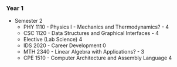 ### Year 1
- Semester 2
	-  PHY 1110 - Physics I - Mechanics and Thermodynamics? - 4
	- CSC 1120 - Data Structures and Graphical Interfaces - 4
	- Elective (Lab Science) 4
	- IDS 2020 - Career Development 0
	- MTH 2340 - Linear Algebra with Applications? - 3
	- CPE 1510 - Computer Architecture and Assembly Language  4